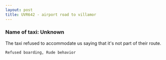 ```yaml
---
layout: post
title: UVR642 - airport road to villamor
---
```


### Name of taxi: Unknown

The taxi refused to accommodate us saying that it's not part of their route.

```Refused boarding, Rude behavior```
